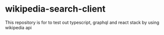 # wikipedia-search-client
This repository is for to test out typescript, graphql and react stack by using wikipedia api
